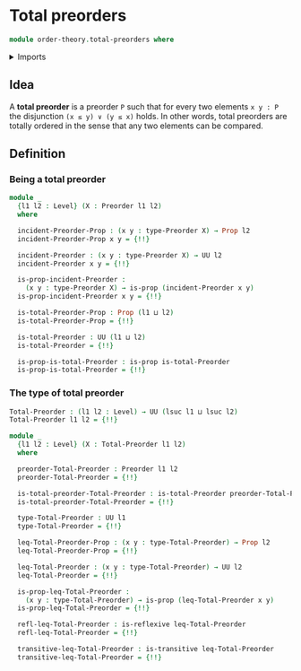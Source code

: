 # Total preorders

```agda
module order-theory.total-preorders where
```

<details><summary>Imports</summary>

```agda
open import foundation.binary-relations
open import foundation.dependent-pair-types
open import foundation.disjunction
open import foundation.propositions
open import foundation.universe-levels

open import order-theory.preorders
```

</details>

## Idea

A **total preorder** is a preorder `P` such that for every two elements
`x y : P` the disjunction `(x ≤ y) ∨ (y ≤ x)` holds. In other words, total
preorders are totally ordered in the sense that any two elements can be
compared.

## Definition

### Being a total preorder

```agda
module _
  {l1 l2 : Level} (X : Preorder l1 l2)
  where

  incident-Preorder-Prop : (x y : type-Preorder X) → Prop l2
  incident-Preorder-Prop x y = {!!}

  incident-Preorder : (x y : type-Preorder X) → UU l2
  incident-Preorder x y = {!!}

  is-prop-incident-Preorder :
    (x y : type-Preorder X) → is-prop (incident-Preorder x y)
  is-prop-incident-Preorder x y = {!!}

  is-total-Preorder-Prop : Prop (l1 ⊔ l2)
  is-total-Preorder-Prop = {!!}

  is-total-Preorder : UU (l1 ⊔ l2)
  is-total-Preorder = {!!}

  is-prop-is-total-Preorder : is-prop is-total-Preorder
  is-prop-is-total-Preorder = {!!}
```

### The type of total preorder

```agda
Total-Preorder : (l1 l2 : Level) → UU (lsuc l1 ⊔ lsuc l2)
Total-Preorder l1 l2 = {!!}

module _
  {l1 l2 : Level} (X : Total-Preorder l1 l2)
  where

  preorder-Total-Preorder : Preorder l1 l2
  preorder-Total-Preorder = {!!}

  is-total-preorder-Total-Preorder : is-total-Preorder preorder-Total-Preorder
  is-total-preorder-Total-Preorder = {!!}

  type-Total-Preorder : UU l1
  type-Total-Preorder = {!!}

  leq-Total-Preorder-Prop : (x y : type-Total-Preorder) → Prop l2
  leq-Total-Preorder-Prop = {!!}

  leq-Total-Preorder : (x y : type-Total-Preorder) → UU l2
  leq-Total-Preorder = {!!}

  is-prop-leq-Total-Preorder :
    (x y : type-Total-Preorder) → is-prop (leq-Total-Preorder x y)
  is-prop-leq-Total-Preorder = {!!}

  refl-leq-Total-Preorder : is-reflexive leq-Total-Preorder
  refl-leq-Total-Preorder = {!!}

  transitive-leq-Total-Preorder : is-transitive leq-Total-Preorder
  transitive-leq-Total-Preorder = {!!}
```
